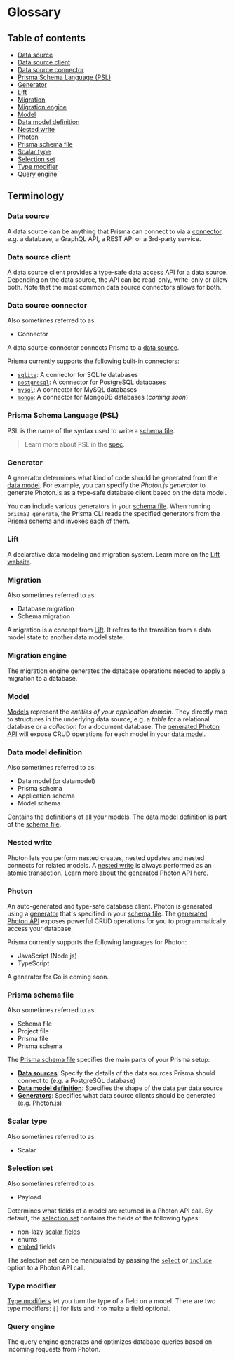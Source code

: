 # Glossary


<!-- ### Composite model

A composite model is a model that doesn't directly map to a structure (e.g. a _table_ or a _collection_) in the underlying data source. Instead, it's composed out of multiple parts from the underlying database. -->

## Table of contents

- [Data source]()
- [Data source client]()
- [Data source connector](#data-source-connector)
- [Prisma Schema Language (PSL)](#prisma-schema-language-psl)
- [Generator](#generator)
- [Lift](#lift)
- [Migration](#migration)
- [Migration engine](#migration-engine)
- [Model](#model)
- [Data model definition](#data-model-definition)
- [Nested write](#nested-write)
- [Photon](#photon)
- [Prisma schema file](#prisma-schema-file)
- [Scalar type](#scalar-type)
- [Selection set](#selection-set)
- [Type modifier](#type-modifier)
- [Query engine](#query-engine)

## Terminology

### Data source

A data source can be anything that Prisma can connect to via a [connector](#data-source-connector), e.g. a database, a GraphQL API, a REST API or a 3rd-party service.

### Data source client

A data source client provides a type-safe data access API for a data source. Depending on the data source, the API can be read-only, write-only or allow both. Note that the most common data source connectors allows for both.

### Data source connector

Also sometimes referred to as:

- Connector

A data source connector connects Prisma to a [data source](#data-source). 

Prisma currently supports the following built-in connectors:

- [`sqlite`](./core/connectors/sqlite.md): A connector for SQLite databases
- [`postgresql`](./core/connectors/postgresql.md): A connector for PostgreSQL databases
- [`mysql`](./core/connectors/mysql.md): A connector for MySQL databases
- [`mongo`](./core/connectors/mongo.md): A connector for MongoDB databases (_coming soon_)

### Prisma Schema Language (PSL)

PSL is the name of the syntax used to write a [schema file](#prisma-schema-file).

> Learn more about PSL in the [spec](https://github.com/prisma/specs/tree/master/prisma-schema-language).

### Generator

A generator determines what kind of code should be generated from the [data model](#data-model-definition). For example, you can specify the _Photon.js generator_ to generate Photon.js as a type-safe database client based on the data model.

You can include various generators in your [schema file](#prisma-schema-file). When running `prisma2 generate`, the Prisma CLI reads the specified generators from the Prisma schema and invokes each of them.

### Lift

A declarative data modeling and migration system. Learn more on the [Lift website](https://lift.prisma.io/).

### Migration

Also sometimes referred to as:

- Database migration
- Schema migration

A migration is a concept from [Lift](#lift). It refers to the transition from a data model state to another data model state. 

### Migration engine

The migration engine generates the database operations needed to apply a migration to a database.

### Model

[Models](./data-modeling.md#models) represent the _entities of your application domain_. They directly map to structures in the underlying data source, e.g. a _table_ for a relational database or a _collection_ for a document database. The [generated Photon API](./photon/api.md) will expose CRUD operations for each model in your [data model](#data-model-definition).

### Data model definition

Also sometimes referred to as: 

- Data model (or datamodel)
- Prisma schema
- Application schema
- Model schema

Contains the definitions of all your models. The [data model definition](./data-modeling.md#data-model-definition) is part of the [schema file](#prisma-schema-file).

### Nested write

Photon lets you perform nested creates, nested updates and nested connects for related models. A [nested write](./relations.md#nested-writes) is always performed as an atomic transaction. Learn more about the generated Photon API [here](./photon/api.md).

### Photon

An auto-generated and type-safe database client. Photon is generated using a [generator](#generator) that's specified in your [schema file](#prisma-schema-file). The [generated Photon API](./photon/api.md) exposes powerful CRUD operations for you to programmatically access your database.

Prisma currently supports the following languages for Photon:

- JavaScript (Node.js)
- TypeScript

A generator for Go is coming soon.

### Prisma schema file

Also sometimes referred to as:

- Schema file
- Project file
- Prisma file
- Prisma schema

The [Prisma schema file](./prisma-schema-file.md) specifies the main parts of your Prisma setup:

- [**Data sources**](#data-source): Specify the details of the data sources Prisma should connect to (e.g. a PostgreSQL database)
- [**Data model definition**](#data-model-definition): Specifies the shape of the data per data source
- [**Generators**](#generator): Specifies what data source clients should be generated (e.g. Photon.js)

### Scalar type

Also sometimes referred to as: 

- Scalar

### Selection set

Also sometimes referred to as: 

- Payload

Determines what fields of a model are returned in a Photon API call. By default, the [selection set](./photon/api.md#selection-sets) contains the fields of the following types:

- non-lazy [scalar fields](./data-modeling.md#scalar-types)
- enums
- [embed](./data-modeling.md#embeds) fields

The selection set can be manipulated by passing the [`select`](./photon/api.md#select-exclusively-via-select) or [`include`](./photon/api.md#include-additionally-via-include) option to a Photon API call.

### Type modifier

[Type modifiers](./data-modeling.md#type-modifiers) let you turn the type of a field on a model. There are two type modifiers: `[]` for lists and `?` to make a field optional. 

### Query engine

The query engine generates and optimizes database queries based on incoming requests from Photon. 
